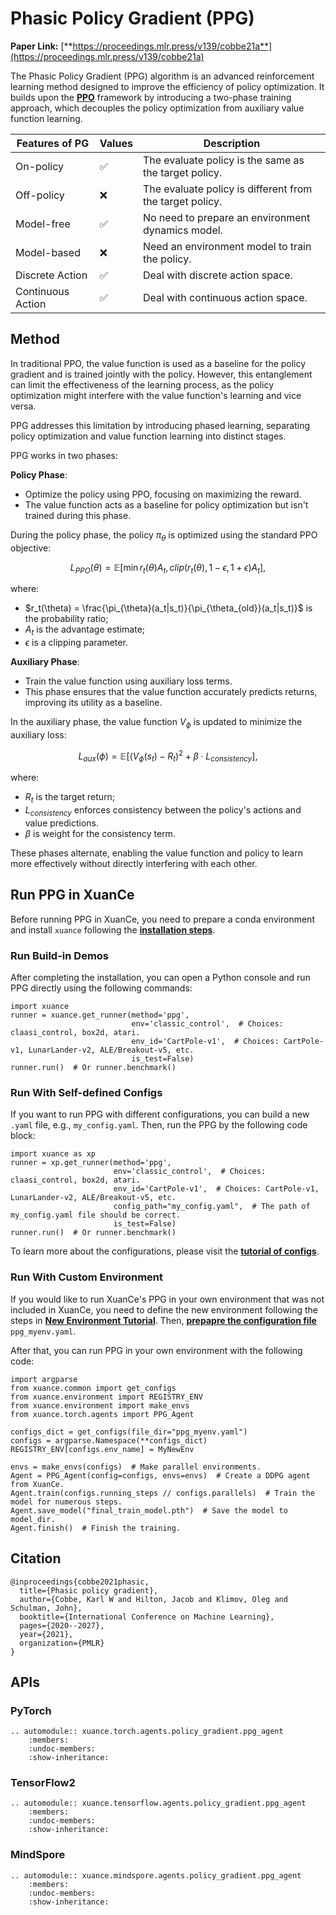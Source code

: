 # Phasic Policy Gradient (PPG)

**Paper Link:** [**https://proceedings.mlr.press/v139/cobbe21a**](https://proceedings.mlr.press/v139/cobbe21a)

The Phasic Policy Gradient (PPG) algorithm is an advanced reinforcement learning method designed to improve the efficiency of policy optimization. 
It builds upon the 
[**PPO**](ppoclip_agent.md) 
framework by introducing a two-phase training approach, 
which decouples the policy optimization from auxiliary value function learning.

| Features of PG    | Values | Description                                              |
|-------------------|--------|----------------------------------------------------------|
| On-policy         | ✅      | The evaluate policy is the same as the target policy.    |
| Off-policy        | ❌      | The evaluate policy is different from the target policy. | 
| Model-free        | ✅      | No need to prepare an environment dynamics model.        | 
| Model-based       | ❌      | Need an environment model to train the policy.           | 
| Discrete Action   | ✅      | Deal with discrete action space.                         |   
| Continuous Action | ✅      | Deal with continuous action space.                       |

## Method

In traditional PPO, the value function is used as a baseline for the policy gradient and is trained jointly with the policy. 
However, this entanglement can limit the effectiveness of the learning process, 
as the policy optimization might interfere with the value function's learning and vice versa.

PPG addresses this limitation by introducing phased learning, 
separating policy optimization and value function learning into distinct stages.

PPG works in two phases:

**Policy Phase**:
- Optimize the policy using PPO, focusing on maximizing the reward.
- The value function acts as a baseline for policy optimization but isn't trained during this phase.

During the policy phase, the policy $\pi_{\theta}$ is optimized using the standard PPO objective:

$$
L_{PPO}(\theta) = \mathbb{E}[\min{r_t(\theta)A_t, clip(r_t(\theta), 1-\epsilon, 1+\epsilon)A_t}],
$$

where:
- $r_t(\theta) = \frac{\pi_{\theta}(a_t|s_t)}{\pi_{\theta_{old}}(a_t|s_t)}$ is the probability ratio; 
- $A_t$ is the advantage estimate;
- $\epsilon$ is a clipping parameter.

**Auxiliary Phase**:
- Train the value function using auxiliary loss terms.
- This phase ensures that the value function accurately predicts returns, improving its utility as a baseline.

In the auxiliary phase, the value function $V_{\phi}$ is updated to minimize the auxiliary loss:

$$
L_{aux}(\phi) = \mathbb{E}[(V_{\phi}(s_t) - R_t)^2 + \beta \cdot L_{consistency}],
$$

where:
- $R_t$ is the target return;
- $L_{consistency}$ enforces consistency between the policy's actions and value predictions.
- $\beta$ is weight for the consistency term.

These phases alternate, 
enabling the value function and policy to learn more effectively without directly interfering with each other.

## Run PPG in XuanCe

Before running PPG in XuanCe, you need to prepare a conda environment and install ``xuance`` following 
the [**installation steps**](./../../../usage/installation.rst#install-xuance).

### Run Build-in Demos

After completing the installation, you can open a Python console and run PPG directly using the following commands:

```python3
import xuance
runner = xuance.get_runner(method='ppg',
                           env='classic_control',  # Choices: claasi_control, box2d, atari.
                           env_id='CartPole-v1',  # Choices: CartPole-v1, LunarLander-v2, ALE/Breakout-v5, etc.
                           is_test=False)
runner.run()  # Or runner.benchmark()
```

### Run With Self-defined Configs

If you want to run PPG with different configurations, you can build a new ``.yaml`` file, e.g., ``my_config.yaml``.
Then, run the PPG by the following code block:

```python3
import xuance as xp
runner = xp.get_runner(method='ppg',
                       env='classic_control',  # Choices: claasi_control, box2d, atari.
                       env_id='CartPole-v1',  # Choices: CartPole-v1, LunarLander-v2, ALE/Breakout-v5, etc.
                       config_path="my_config.yaml",  # The path of my_config.yaml file should be correct.
                       is_test=False)
runner.run()  # Or runner.benchmark()
```

To learn more about the configurations, please visit the 
[**tutorial of configs**](./../../configs/configuration_examples.rst).

### Run With Custom Environment

If you would like to run XuanCe's PPG in your own environment that was not included in XuanCe, 
you need to define the new environment following the steps in 
[**New Environment Tutorial**](./../../../usage/custom_env/custom_drl_env.rst).
Then, [**prepapre the configuration file**](./../../../usage/custom_env/custom_drl_env.rst#step-2-create-the-config-file-and-read-the-configurations) 
 ``ppg_myenv.yaml``.

After that, you can run PPG in your own environment with the following code:

```python3
import argparse
from xuance.common import get_configs
from xuance.environment import REGISTRY_ENV
from xuance.environment import make_envs
from xuance.torch.agents import PPG_Agent

configs_dict = get_configs(file_dir="ppg_myenv.yaml")
configs = argparse.Namespace(**configs_dict)
REGISTRY_ENV[configs.env_name] = MyNewEnv

envs = make_envs(configs)  # Make parallel environments.
Agent = PPG_Agent(config=configs, envs=envs)  # Create a DDPG agent from XuanCe.
Agent.train(configs.running_steps // configs.parallels)  # Train the model for numerous steps.
Agent.save_model("final_train_model.pth")  # Save the model to model_dir.
Agent.finish()  # Finish the training.
```

## Citation

```{code-block} bash
@inproceedings{cobbe2021phasic,
  title={Phasic policy gradient},
  author={Cobbe, Karl W and Hilton, Jacob and Klimov, Oleg and Schulman, John},
  booktitle={International Conference on Machine Learning},
  pages={2020--2027},
  year={2021},
  organization={PMLR}
}
```

## APIs

### PyTorch

```{eval-rst}
.. automodule:: xuance.torch.agents.policy_gradient.ppg_agent
    :members:
    :undoc-members:
    :show-inheritance:
```

### TensorFlow2

```{eval-rst}
.. automodule:: xuance.tensorflow.agents.policy_gradient.ppg_agent
    :members:
    :undoc-members:
    :show-inheritance:
```

### MindSpore

```{eval-rst}
.. automodule:: xuance.mindspore.agents.policy_gradient.ppg_agent
    :members:
    :undoc-members:
    :show-inheritance:
```
